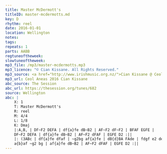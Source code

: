 ```yaml
---
title: Master McDermott's
titleID: master-mcdermotts.md
key: D
rhythm: reel
date: 2016-01-01
location: Wellington
notes:
tags:
repeats: 1 
parts: AABB 
regtuneoftheweek:
slowtuneoftheweek:
mp3_file: /mp3/master-mcdermotts.mp3
mp3_licence: "© Cian Kissane. All Rights Reserved."
mp3_source: <a href="http://www.irishmusic.org.nz/">Cian Kissane @ Ceol Aneas 2016</a>
mp3_url: Ceol Aneas 2016 Cian Kissane
abc_source: The Session
abc_url: https://thesession.org/tunes/682
source: Wellington
abc: |
    X: 1
    T: Master McDermott's
    R: reel
    M: 4/4
    L: 1/8
    K: Dmaj
    |:A,B, | DF~F2 DEFA | df{a}fe dB~B2 | AF~F2 dF~F2 | BFAF EGFE |
    DF~F2 DEFA | df{a}fe dB~B2 | AF~F2 dFAF | EGFE D2 :||
    |: (3ABc | df{a}fe dfaf | ~g2bg af{a}fe | dB{d}BA FAde | fdgf e2 de |
    a{b}af ~g2 bg | af{a}fe dB~B2 | AF~F2 dFAF | EGFE D2 :||
---
```

